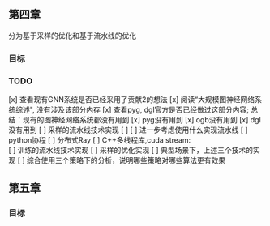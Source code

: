 
## 第四章

分为基于采样的优化和基于流水线的优化

### 目标

### TODO
[x] 查看现有GNN系统是否已经采用了贡献2的想法
    [x] 阅读“大规模图神经网络系统综述", 没有涉及该部分内存
    [x] 查看pyg, dgl官方是否已经做过这部分内容; 总结：现有的图神经网络系统都没有用到
        [x] pyg没有用到
        [x] ogb没有用到
        [x] dgl没有用到
[ ] 采样的流水线技术实现
    [ ]
    [ ] 进一步考虑使用什么实现流水线
        [ ] python协程
        [ ] 分布式Ray
        [ ] C++多线程库,cuda stream:      
[ ] 训练的流水线技术实现
[ ] 采样的优化实现
[ ] 典型场景下，上述三个技术的实现
[ ] 综合使用三个策略下的分析，说明哪些策略对哪些算法更有效果

## 第五章

### 目标
